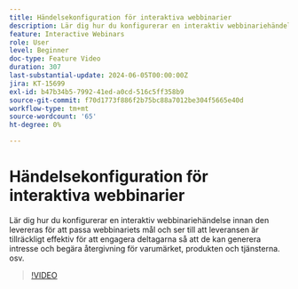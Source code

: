 ```yaml
---
title: Händelsekonfiguration för interaktiva webbinarier
description: Lär dig hur du konfigurerar en interaktiv webbinariehändelse innan den levereras för att passa webbinariets mål.
feature: Interactive Webinars
role: User
level: Beginner
doc-type: Feature Video
duration: 307
last-substantial-update: 2024-06-05T00:00:00Z
jira: KT-15699
exl-id: b47b34b5-7992-41ed-a0cd-516c5ff358b9
source-git-commit: f70d1773f886f2b75bc88a7012be304f5665e40d
workflow-type: tm+mt
source-wordcount: '65'
ht-degree: 0%

---
```


# Händelsekonfiguration för interaktiva webbinarier

Lär dig hur du konfigurerar en interaktiv webbinariehändelse innan den levereras för att passa webbinariets mål och ser till att leveransen är tillräckligt effektiv för att engagera deltagarna så att de kan generera intresse och begära återgivning för varumärket, produkten och tjänsterna. osv.

>[!VIDEO](https://video.tv.adobe.com/v/3448988/?learn=on&captions=swe)
